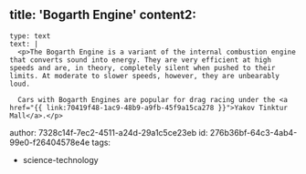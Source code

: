 title: 'Bogarth Engine'
content2:
  -
    type: text
    text: |
      <p>The Bogarth Engine is a variant of the internal combustion engine that converts sound into energy. They are very efficient at high speeds and are, in theory, completely silent when pushed to their limits. At moderate to slower speeds, however, they are unbearably loud.

      Cars with Bogarth Engines are popular for drag racing under the <a href="{{ link:70419f48-1ac9-48b9-a9fb-45f9a15ca278 }}">Yakov Tinktur Mall</a>.</p>
author: 7328c14f-7ec2-4511-a24d-29a1c5ce23eb
id: 276b36bf-64c3-4ab4-99e0-f26404578e4e
tags:
  - science-technology
